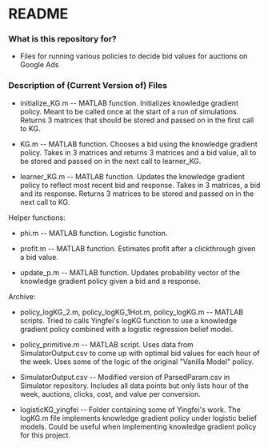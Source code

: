 # README #

### What is this repository for? ###

* Files for running various policies to decide bid values for auctions on Google Ads

### Description of (Current Version of) Files ###

* initialize_KG.m -- MATLAB function. Initializes knowledge gradient policy. Meant to be called once at the start of a run of simulations. Returns 3 matrices that should be stored and passed on in the first call to KG. 

* KG.m -- MATLAB function. Chooses a bid using the knowledge gradient policy. Takes in 3 matrices and returns 3 matrices and a bid value, all to be stored and passed on in the next call to learner_KG. 

* learner_KG.m -- MATLAB function. Updates the knowledge gradient policy to reflect most recent bid and response. Takes in 3 matrices, a bid and its response. Returns 3 matrices to be stored and passed on in the next call to KG. 

Helper functions:

* phi.m -- MATLAB function. Logistic function. 

* profit.m -- MATLAB function. Estimates profit after a clickthrough given a bid value.

* update_p.m -- MATLAB function. Updates probability vector of the knowledge gradient policy given a bid and a response.

Archive:

* policy_logKG_2.m, policy_logKG_1Hot.m, policy_logKG.m -- MATLAB scripts. Tried to calls Yingfei's logKG function to use a knowledge gradient policy combined with a logistic regression belief model. 

* policy_primitive.m -- MATLAB script. Uses data from SimulatorOutput.csv to come up with optimal bid values for each hour of the week. Uses some of the logic of the original "Vanilla Model" policy.

* SimulatorOutput.csv -- Modified version of ParsedParam.csv in Simulator repository. Includes all data points but only lists hour of the week, auctions, clicks, cost, and value per conversion.

* logisticKG_yingfei -- Folder containing some of Yingfei's work. The logKG.m file implements knowledge gradient policy under logistic belief models. Could be useful when implementing knowledge gradient policy for this project.